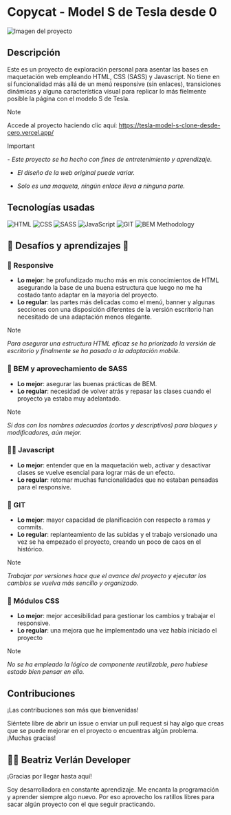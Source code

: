# Copycat - Model S de Tesla desde 0

![Imagen del proyecto](https://github.com/Bemart93/Tesla-ModelS-clone-desde-cero/assets/119456603/797f48dd-15fc-4bc4-a24f-366eefe6e9ad)

## Descripción 

Este es un proyecto de exploración personal para asentar las bases en maquetación web empleando HTML, CSS (SASS) y Javascript. No tiene en sí funcionalidad más allá de un menú responsive (sin enlaces), transiciones dinámicas y alguna característica visual para replicar lo más fielmente posible la página con el modelo S de Tesla.

> [!NOTE]
> Accede al proyecto haciendo clic aquí: https://tesla-model-s-clone-desde-cero.vercel.app/

> [!IMPORTANT]
> <em>
> - Este proyecto se ha hecho con fines de entretenimiento y aprendizaje.
> 
> - El diseño de la web original puede variar.
>
> - Solo es una maqueta, ningún enlace lleva a ninguna parte.
> </em>

## Tecnologías usadas

![HTML](https://img.shields.io/static/v1?label=&message=Html&color=orange&logo=html5&logoColor=white&style=for-the-badge)
![CSS](https://img.shields.io/static/v1?label=&message=CSS&color=563d7c&logo=css3&logoColor=white&style=for-the-badge)
![SASS](https://img.shields.io/static/v1?label=&message=SASS&color=CC6699&logo=sass&logoColor=white&style=for-the-badge)
![JavaScript](https://img.shields.io/static/v1?label=&message=JavaScript&color=e8d44d&logo=javascript&logoColor=white&style=for-the-badge)
![GIT](https://img.shields.io/static/v1?label=&message=GIT&color=e84e31&logo=git&logoColor=white&style=for-the-badge)
![BEM Methodology](https://img.shields.io/static/v1?label=&message=bemcss&color=lightblue&logo=bem&logoColor=white&style=for-the-badge)



## 🏅 Desafíos y aprendizajes 🏅


### 📱 Responsive

- **Lo mejor**: he profundizado mucho más en mis conocimientos de HTML asegurando la base de una buena estructura que luego no me ha costado tanto adaptar en la mayoría del proyecto.
- **Lo regular**: las partes más delicadas como el menú, banner y algunas secciones con una disposición diferentes de la versión escritorio han necesitado de una adaptación menos elegante.

> [!NOTE]
> <em>Para asegurar una estructura HTML eficaz se ha priorizado la versión de escritorio y finalmente se ha pasado a la adaptación mobile.</em>


### 🎨 BEM y aprovechamiento de SASS

- **Lo mejor**: asegurar las buenas prácticas de BEM.
- **Lo regular**: necesidad de volver atrás y repasar las clases cuando el proyecto ya estaba muy adelantado.

> [!NOTE]
> <em>Si das con los nombres adecuados (cortos y descriptivos) para bloques y modificadores, aún mejor.</em>


### 👩‍💻 Javascript

- **Lo mejor**: entender que en la maquetación web, activar y desactivar clases se vuelve esencial para lograr más de un efecto.
- **Lo regular**: retomar muchas funcionalidades que no estaban pensadas para el responsive.


### 🧠 GIT

- **Lo mejor**: mayor capacidad de planificación con respecto a ramas y commits.
- **Lo regular**: replanteamiento de las subidas y el trabajo versionado una vez se ha empezado el proyecto, creando un poco de caos en el histórico.

> [!NOTE]
> <em>Trabajar por versiones hace que el avance del proyecto y ejecutar los cambios se vuelva más sencillo y organizado.</em>


### 📂 Módulos CSS

- **Lo mejor**: mejor accesibilidad para gestionar los cambios y trabajar el responsive.
- **Lo regular**: una mejora que he implementado una vez había iniciado el proyecto

> [!NOTE]
> <em>No se ha empleado la lógico de componente reutilizable, pero hubiese estado bien pensar en ello.</em>


## Contribuciones

¡Las contribuciones son más que bienvenidas! 

Siéntete libre de abrir un issue o enviar un pull request si hay algo que creas que se puede mejorar en el proyecto o encuentras algún problema. ¡Muchas gracias!


## 🙋‍♀️ Beatriz Verlán Developer

¡Gracias por llegar hasta aquí!

Soy desarrolladora en constante aprendizaje. Me encanta la programación y aprender siempre algo nuevo. Por eso aprovecho los ratillos libres para sacar algún proyecto con el que seguir practicando.
